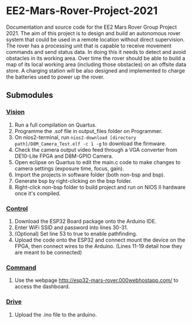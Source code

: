 # EE2-Mars-Rover-Project-2021
Documentation and source code for the EE2 Mars Rover Group Project 2021. The aim of this project is to design and build an autonomous rover system that could be used in a remote location without direct supervision. The rover has a processing unit that is capable to receive movement commands and send status data. In doing this it needs to detect and avoid obstacles in its working area. Over time the rover should be able to build a map of its local working area (including those obstacles) on an offsite data store. A charging station will be also designed and implemented to charge the batteries used to power up the rover.

## Submodules

### [Vision](https://github.com/rs3319/EE2-Mars-Rover-Project-2021/tree/main/DE10_LITE_D8M_VIP_16)
1. Run a full compilation on Quartus.
2. Programme the .sof file in output_files folder on Programmer.
3. On nios2-terminal, run ```nios2-download [directory path]/D8M_Camera_Test.elf -c 1 -g``` to download the firmware.
4. Check the camera output video feed through a VGA converter from DE10-Lite FPGA and D8M-GPIO Camera.
5. Open eclipse on Quartus to edit the main.c code to make changes to camera settings (exposure time, focus, gain).
6. Import the projects in software folder (both non-bsp and bsp).
7. Generate bsp by right-clicking on the bsp folder.
8. Right-click non-bsp folder to build project and run on NIOS II hardware once it's compiled. 

### [Control](https://github.com/rs3319/EE2-Mars-Rover-Project-2021/tree/main/ESP32Files)
1. Download the ESP32 Board package onto the Arduino IDE.   
2. Enter WiFi SSID and password into lines 30-31.  
3. (Optional) Set line 53 to true to enable pathfinding.  
4. Upload the code onto the ESP32 and connect mount the device on the FPGA, then connect wires to the Arduino. (Lines 11-19 detail how they are meant to be connected)  
### [Command](https://github.com/rs3319/EE2-Mars-Rover-Project-2021/tree/main/webpagesServer)
1. Use the webpage http://esp32-mars-rover.000webhostapp.com/ to access the dashboard.
### [Drive](https://github.com/rs3319/EE2-Mars-Rover-Project-2021/tree/main/Drive)
1. Upload the .ino file to the arduino.
